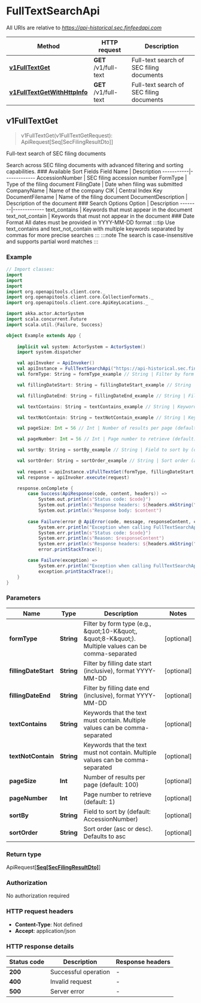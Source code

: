 # FullTextSearchApi

All URIs are relative to *https://api-historical.sec.finfeedapi.com*

Method | HTTP request | Description
------------- | ------------- | -------------
[**v1FullTextGet**](FullTextSearchApi.md#v1FullTextGet) | **GET** /v1/full-text | Full-text search of SEC filing documents
[**v1FullTextGetWithHttpInfo**](FullTextSearchApi.md#v1FullTextGetWithHttpInfo) | **GET** /v1/full-text | Full-text search of SEC filing documents



## v1FullTextGet

> v1FullTextGet(v1FullTextGetRequest): ApiRequest[Seq[SecFilingResultDto]]

Full-text search of SEC filing documents

Search across SEC filing documents with advanced filtering and sorting capabilities.    ### Available Sort Fields    Field Name | Description  -----------|-------------  AccessionNumber | SEC filing accession number  FormType | Type of the filing document  FilingDate | Date when filing was submitted  CompanyName | Name of the company  CIK | Central Index Key  DocumentFilename | Name of the filing document  DocumentDescription | Description of the document    ### Search Options    Option | Description  --------|-------------  text_contains | Keywords that must appear in the document  text_not_contain | Keywords that must not appear in the document    ### Date Format  All dates must be provided in YYYY-MM-DD format    :::tip  Use text_contains and text_not_contain with multiple keywords separated by commas for more precise searches  :::    :::note  The search is case-insensitive and supports partial word matches  :::

### Example

```scala
// Import classes:
import 
import 
import 
import org.openapitools.client.core._
import org.openapitools.client.core.CollectionFormats._
import org.openapitools.client.core.ApiKeyLocations._

import akka.actor.ActorSystem
import scala.concurrent.Future
import scala.util.{Failure, Success}

object Example extends App {
    
    implicit val system: ActorSystem = ActorSystem()
    import system.dispatcher

    val apiInvoker = ApiInvoker()
    val apiInstance = FullTextSearchApi("https://api-historical.sec.finfeedapi.com")
    val formType: String = formType_example // String | Filter by form type (e.g., \"10-K\", \"8-K\"). Multiple values can be comma-separated

    val fillingDateStart: String = fillingDateStart_example // String | Filter by filling date start (inclusive), format YYYY-MM-DD

    val fillingDateEnd: String = fillingDateEnd_example // String | Filter by filling date end (inclusive), format YYYY-MM-DD

    val textContains: String = textContains_example // String | Keywords that the text must contain. Multiple values can be comma-separated

    val textNotContain: String = textNotContain_example // String | Keywords that the text must not contain. Multiple values can be comma-separated

    val pageSize: Int = 56 // Int | Number of results per page (default: 100)

    val pageNumber: Int = 56 // Int | Page number to retrieve (default: 1)

    val sortBy: String = sortBy_example // String | Field to sort by (default: AccessionNumber)

    val sortOrder: String = sortOrder_example // String | Sort order (asc or desc). Defaults to asc
    
    val request = apiInstance.v1FullTextGet(formType, fillingDateStart, fillingDateEnd, textContains, textNotContain, pageSize, pageNumber, sortBy, sortOrder)
    val response = apiInvoker.execute(request)

    response.onComplete {
        case Success(ApiResponse(code, content, headers)) =>
            System.out.println(s"Status code: $code}")
            System.out.println(s"Response headers: ${headers.mkString(", ")}")
            System.out.println(s"Response body: $content")
        
        case Failure(error @ ApiError(code, message, responseContent, cause, headers)) =>
            System.err.println("Exception when calling FullTextSearchApi#v1FullTextGet")
            System.err.println(s"Status code: $code}")
            System.err.println(s"Reason: $responseContent")
            System.err.println(s"Response headers: ${headers.mkString(", ")}")
            error.printStackTrace();

        case Failure(exception) => 
            System.err.println("Exception when calling FullTextSearchApi#v1FullTextGet")
            exception.printStackTrace();
    }
}
```

### Parameters


Name | Type | Description  | Notes
------------- | ------------- | ------------- | -------------
 **formType** | **String**| Filter by form type (e.g., \&quot;10-K\&quot;, \&quot;8-K\&quot;). Multiple values can be comma-separated | [optional]
 **fillingDateStart** | **String**| Filter by filling date start (inclusive), format YYYY-MM-DD | [optional]
 **fillingDateEnd** | **String**| Filter by filling date end (inclusive), format YYYY-MM-DD | [optional]
 **textContains** | **String**| Keywords that the text must contain. Multiple values can be comma-separated | [optional]
 **textNotContain** | **String**| Keywords that the text must not contain. Multiple values can be comma-separated | [optional]
 **pageSize** | **Int**| Number of results per page (default: 100) | [optional]
 **pageNumber** | **Int**| Page number to retrieve (default: 1) | [optional]
 **sortBy** | **String**| Field to sort by (default: AccessionNumber) | [optional]
 **sortOrder** | **String**| Sort order (asc or desc). Defaults to asc | [optional]

### Return type

ApiRequest[[**Seq[SecFilingResultDto]**](SecFilingResultDto.md)]


### Authorization

No authorization required

### HTTP request headers

- **Content-Type**: Not defined
- **Accept**: application/json

### HTTP response details
| Status code | Description | Response headers |
|-------------|-------------|------------------|
| **200** | Successful operation |  -  |
| **400** | Invalid request |  -  |
| **500** | Server error |  -  |

